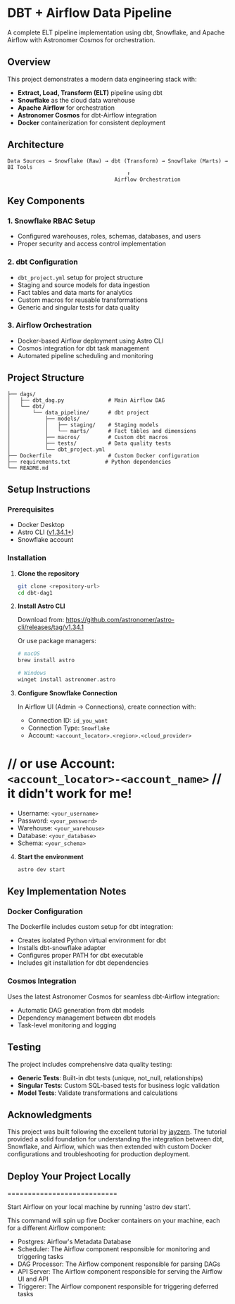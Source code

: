 # DBT + Airflow Data Pipeline

A complete ELT pipeline implementation using dbt, Snowflake, and Apache Airflow with Astronomer Cosmos for orchestration.

## Overview

This project demonstrates a modern data engineering stack with:
- **Extract, Load, Transform (ELT)** pipeline using dbt
- **Snowflake** as the cloud data warehouse
- **Apache Airflow** for orchestration
- **Astronomer Cosmos** for dbt-Airflow integration
- **Docker** containerization for consistent deployment

## Architecture

```
Data Sources → Snowflake (Raw) → dbt (Transform) → Snowflake (Marts) → BI Tools
                                      ↑
                                  Airflow Orchestration
```

## Key Components

### 1. Snowflake RBAC Setup
- Configured warehouses, roles, schemas, databases, and users
- Proper security and access control implementation

### 2. dbt Configuration
- `dbt_project.yml` setup for project structure
- Staging and source models for data ingestion
- Fact tables and data marts for analytics
- Custom macros for reusable transformations
- Generic and singular tests for data quality

### 3. Airflow Orchestration
- Docker-based Airflow deployment using Astro CLI
- Cosmos integration for dbt task management
- Automated pipeline scheduling and monitoring

## Project Structure

```
├── dags/
│   ├── dbt_dag.py              # Main Airflow DAG
│   └── dbt/
│       └── data_pipeline/      # dbt project
│           ├── models/
│           │   ├── staging/    # Staging models
│           │   └── marts/      # Fact tables and dimensions
│           ├── macros/         # Custom dbt macros
│           ├── tests/          # Data quality tests
│           └── dbt_project.yml
├── Dockerfile                  # Custom Docker configuration
├── requirements.txt           # Python dependencies
└── README.md
```

## Setup Instructions

### Prerequisites
- Docker Desktop
- Astro CLI ([v1.34.1+](https://github.com/astronomer/astro-cli/releases))
- Snowflake account

### Installation

1. **Clone the repository**
   ```bash
   git clone <repository-url>
   cd dbt-dag1
   ```

2. **Install Astro CLI**
   
   Download from: https://github.com/astronomer/astro-cli/releases/tag/v1.34.1
   
   Or use package managers:
   ```bash
   # macOS
   brew install astro
   
   # Windows
   winget install astronomer.astro
   ```

3. **Configure Snowflake Connection**
   
   In Airflow UI (Admin → Connections), create connection with:
   - Connection ID: `id_you_want`
   - Connection Type: `Snowflake`
   - Account: `<account_locator>.<region>.<cloud_provider>` 
  #  // or use Account: `<account_locator>-<account_name>` // it didn't work for me! 
   - Username: `<your_username>`
   - Password: `<your_password>`
   - Warehouse: `<your_warehouse>`
   - Database: `<your_database>`
   - Schema: `<your_schema>`

4. **Start the environment**
   ```bash
   astro dev start
   ```

## Key Implementation Notes

### Docker Configuration
The Dockerfile includes custom setup for dbt integration:
- Creates isolated Python virtual environment for dbt
- Installs dbt-snowflake adapter
- Configures proper PATH for dbt executable
- Includes git installation for dbt dependencies

### Cosmos Integration
Uses the latest Astronomer Cosmos for seamless dbt-Airflow integration:
- Automatic DAG generation from dbt models
- Dependency management between dbt models
- Task-level monitoring and logging


## Testing

The project includes comprehensive data quality testing:
- **Generic Tests**: Built-in dbt tests (unique, not_null, relationships)
- **Singular Tests**: Custom SQL-based tests for business logic validation
- **Model Tests**: Validate transformations and calculations

## Acknowledgments

This project was built following the excellent tutorial by [jayzern](https://www.youtube.com/watch?v=OLXkGB7krGo&t=2071s). The tutorial provided a solid foundation for understanding the integration between dbt, Snowflake, and Airflow, which was then extended with custom Docker configurations and troubleshooting for production deployment.

## Deploy Your Project Locally
===========================

Start Airflow on your local machine by running 'astro dev start'.

This command will spin up five Docker containers on your machine, each for a different Airflow component:

- Postgres: Airflow's Metadata Database
- Scheduler: The Airflow component responsible for monitoring and triggering tasks
- DAG Processor: The Airflow component responsible for parsing DAGs
- API Server: The Airflow component responsible for serving the Airflow UI and API
- Triggerer: The Airflow component responsible for triggering deferred tasks
